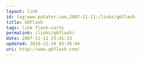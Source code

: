 ```yaml
---
layout: link
id: tag:www.patater.com,2007-11-11:/links/g6flash
title: G6Flash
tags: link flash-carts
permalink: /links/g6flash/
date: 2007-11-11 23:41:13
updated: 2010-12-19 03:36:44
uri: http://www.g6flash.com/
---
```

